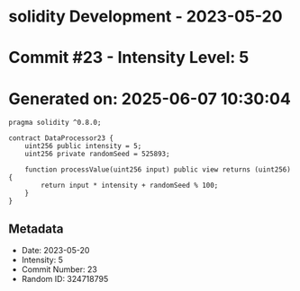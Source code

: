 ﻿# solidity Development - 2023-05-20
# Commit #23 - Intensity Level: 5
# Generated on: 2025-06-07 10:30:04
```solidity
pragma solidity ^0.8.0;

contract DataProcessor23 {
    uint256 public intensity = 5;
    uint256 private randomSeed = 525893;

    function processValue(uint256 input) public view returns (uint256) {
        return input * intensity + randomSeed % 100;
    }
}
```
## Metadata
- Date: 2023-05-20
- Intensity: 5
- Commit Number: 23
- Random ID: 324718795
